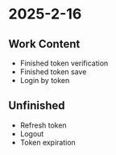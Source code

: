 # 2025-2-16

## Work Content

- Finished token verification
- Finished token save
- Login by token

## Unfinished

- Refresh token
- Logout
- Token expiration
